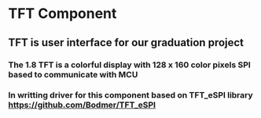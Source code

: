 # TFT Component
## TFT is user interface for our graduation project 
### The 1.8 TFT is a colorful display with 128 x 160 color pixels SPI based to communicate with MCU
### In writting driver for this component based on TFT_eSPI library https://github.com/Bodmer/TFT_eSPI
